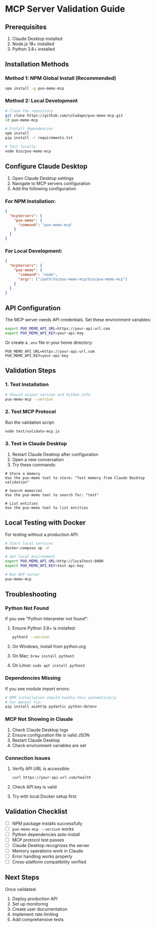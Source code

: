 # MCP Server Validation Guide

## Prerequisites

1. Claude Desktop installed
2. Node.js 18+ installed
3. Python 3.8+ installed

## Installation Methods

### Method 1: NPM Global Install (Recommended)

```bash
npm install -g puo-memo-mcp
```

### Method 2: Local Development

```bash
# Clone the repository
git clone https://github.com/coladapo/puo-memo-mcp.git
cd puo-memo-mcp

# Install dependencies
npm install
pip install -r requirements.txt

# Test locally
node bin/puo-memo-mcp
```

## Configure Claude Desktop

1. Open Claude Desktop settings
2. Navigate to MCP servers configuration
3. Add the following configuration:

### For NPM Installation:

```json
{
  "mcpServers": {
    "puo-memo": {
      "command": "puo-memo-mcp"
    }
  }
}
```

### For Local Development:

```json
{
  "mcpServers": {
    "puo-memo": {
      "command": "node",
      "args": ["/path/to/puo-memo-mcp/bin/puo-memo-mcp"]
    }
  }
}
```

## API Configuration

The MCP server needs API credentials. Set these environment variables:

```bash
export PUO_MEMO_API_URL=https://your-api-url.com
export PUO_MEMO_API_KEY=your-api-key
```

Or create a `.env` file in your home directory:

```
PUO_MEMO_API_URL=https://your-api-url.com
PUO_MEMO_API_KEY=your-api-key
```

## Validation Steps

### 1. Test Installation

```bash
# Should output version and Python info
puo-memo-mcp --version
```

### 2. Test MCP Protocol

Run the validation script:

```bash
node test/validate-mcp.js
```

### 3. Test in Claude Desktop

1. Restart Claude Desktop after configuration
2. Open a new conversation
3. Try these commands:

```
# Store a memory
Use the puo-memo tool to store: "Test memory from Claude Desktop validation"

# Search memories
Use the puo-memo tool to search for: "test"

# List entities
Use the puo-memo tool to list entities
```

## Local Testing with Docker

For testing without a production API:

```bash
# Start local services
docker-compose up -d

# Set local environment
export PUO_MEMO_API_URL=http://localhost:8000
export PUO_MEMO_API_KEY=test-api-key

# Run MCP server
puo-memo-mcp
```

## Troubleshooting

### Python Not Found

If you see "Python interpreter not found":

1. Ensure Python 3.8+ is installed:
   ```bash
   python3 --version
   ```

2. On Windows, install from python.org
3. On Mac: `brew install python3`
4. On Linux: `sudo apt install python3`

### Dependencies Missing

If you see module import errors:

```bash
# NPM installation should handle this automatically
# For manual fix:
pip install aiohttp pydantic python-dotenv
```

### MCP Not Showing in Claude

1. Check Claude Desktop logs
2. Ensure configuration file is valid JSON
3. Restart Claude Desktop
4. Check environment variables are set

### Connection Issues

1. Verify API URL is accessible:
   ```bash
   curl https://your-api-url.com/health
   ```

2. Check API key is valid
3. Try with local Docker setup first

## Validation Checklist

- [ ] NPM package installs successfully
- [ ] `puo-memo-mcp --version` works
- [ ] Python dependencies auto-install
- [ ] MCP protocol test passes
- [ ] Claude Desktop recognizes the server
- [ ] Memory operations work in Claude
- [ ] Error handling works properly
- [ ] Cross-platform compatibility verified

## Next Steps

Once validated:

1. Deploy production API
2. Set up monitoring
3. Create user documentation
4. Implement rate limiting
5. Add comprehensive tests